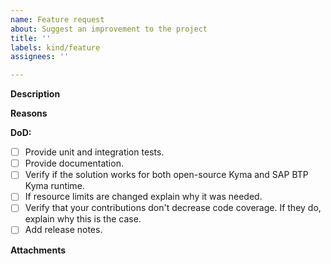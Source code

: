 ```yaml
---
name: Feature request
about: Suggest an improvement to the project
title: ''
labels: kind/feature
assignees: ''

---
```


<!-- Thank you for your contribution. Before you submit the issue:
1. Search open and closed issues for duplicates.
2. Read the contributing guidelines.
-->

**Description**

<!-- Provide a clear and concise description of the feature. -->

**Reasons**

<!-- Explain why we should add this feature. Provide use cases to illustrate its benefits. -->

**DoD:**
- [ ] Provide unit and integration tests.
- [ ] Provide documentation.
- [ ] Verify if the solution works for both open-source Kyma and SAP BTP Kyma runtime.
- [ ] If resource limits are changed explain why it was needed.
- [ ] Verify that your contributions don't decrease code coverage. If they do, explain why this is the case.
- [ ] Add release notes.

**Attachments**

<!-- Attach any files, links, code samples, or screenshots that will convince us to your idea. -->
